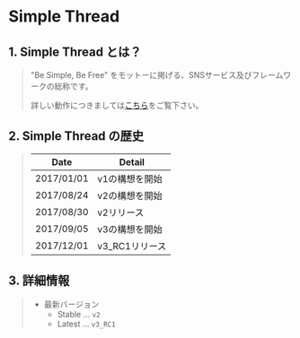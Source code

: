 # Simple Thread

## 1. Simple Thread とは？
> "Be Simple, Be Free" をモットーに掲げる、SNSサービス及びフレームワークの総称です。
> 
> 詳しい動作につきましては[こちら](https://genbuproject.github.io/SimpleThread/)をご覧下さい。

## 2. Simple Thread の歴史
> | Date | Detail |
> | ---------- | ---------- |
> | 2017/01/01 | v1の構想を開始 |
> | 2017/08/24 | v2の構想を開始 |
> | 2017/08/30 | v2リリース |
> | 2017/09/05 | v3の構想を開始 |
> | 2017/12/01 | v3_RC1リリース |

## 3. 詳細情報
> * 最新バージョン
> 	* Stable ... `v2`
> 	* Latest ... `v3_RC1`